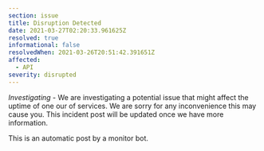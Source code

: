 ```yaml
---
section: issue
title: Disruption Detected
date: 2021-03-27T02:20:33.961625Z
resolved: true
informational: false
resolvedWhen: 2021-03-26T20:51:42.391651Z
affected:
  - API
severity: disrupted
---
```

*Investigating* - We are investigating a potential issue that might affect the uptime of one our of services. We are sorry for any inconvenience this may cause you. This incident post will be updated once we have more information.

This is an automatic post by a monitor bot.
        